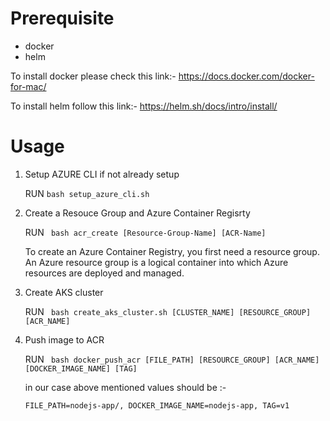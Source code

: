 # Prerequisite

* docker
* helm

To install docker please check this link:-
https://docs.docker.com/docker-for-mac/

To install helm follow this link:-
https://helm.sh/docs/intro/install/


# Usage

1. Setup AZURE CLI if not already setup

   RUN ``` bash setup_azure_cli.sh ```

2. Create a Resouce Group and Azure Container Regisrty

   RUN ``` bash acr_create [Resource-Group-Name] [ACR-Name]```

    To create an Azure Container Registry, you first need a resource group. An Azure resource group is a logical container         into which Azure resources are deployed and managed.


3. Create AKS cluster

   RUN ``` bash create_aks_cluster.sh [CLUSTER_NAME] [RESOURCE_GROUP] [ACR_NAME]```

4. Push image to ACR

   RUN ``` bash docker_push_acr [FILE_PATH] [RESOURCE_GROUP] [ACR_NAME] [DOCKER_IMAGE_NAME] [TAG]```

   in our case above mentioned values should be :-

   ```FILE_PATH=nodejs-app/, DOCKER_IMAGE_NAME=nodejs-app, TAG=v1```
